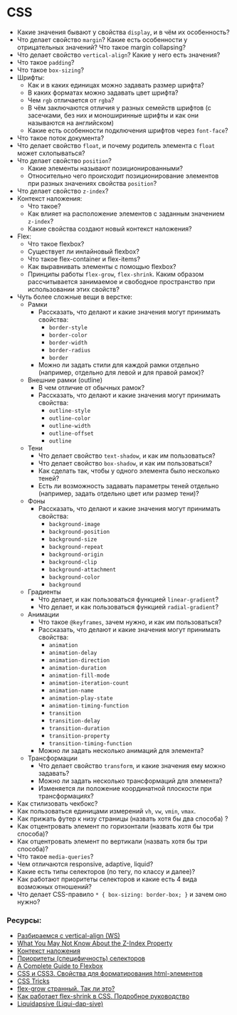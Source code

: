 # CSS

* Какие значения бывают у свойства `display`, и в чём их особенность?
* Что делает свойство `margin`? Какие есть особенности у отрицательных значений? Что такое margin collapsing?
* Что делает свойство `vertical-align`? Какие у него есть значения?
* Что такое `padding`?
* Что такое `box-sizing`?
* Шрифты:
    * Как и в каких единицах можно задавать размер шрифта?
    * В каких форматах можно задавать цвет шрифта?
    * Чем `rgb` отличается от `rgba`?
    * В чём заключаются отличия у разных семейств шрифтов (с засечками, без них и моноширинные шрифты и как они называются на английском)
    * Какие есть особенности подключения шрифтов через `font-face`?
* Что такое поток документа?
* Что делает свойство `float`, и почему родитель элемента с `float` может схлопываться?
* Что делает свойство `position`?
    * Какие элементы называют позиционированными?
    * Относительно чего происходит позиционирование элементов при разных значениях свойства `position`?
* Что делает свойство `z-index`?
* Контекст наложения:
    * Что такое?
    * Как влияет на расположение элементов с заданным значением `z-index`?
    * Какие свойства создают новый контекст наложения?
* Flex:
    * Что такое flexbox?
    * Существует ли инлайновый flexbox?
    * Что такое flex-container и flex-items?
    * Как выравнивать элементы с помощью flexbox?
    * Принципы работы `flex-grow`, `flex-shrink`. Каким образом рассчитывается занимаемое и свободное пространство при использовании этих свойств?
* Чуть более сложные вещи в верстке:
    * Рамки
        * Рассказать, что делают и какие значения могут принимать свойства:
            * `border-style`
            * `border-color`
            * `border-width`
            * `border-radius`
            * `border`
        * Можно ли задать стили для каждой рамки отдельно (например, отдельно для левой и для правой рамок)?
    * Внешние рамки (outline)
        * В чем отличие от обычных рамок?
        * Рассказать, что делают и какие значения могут принимать свойства:
            * `outline-style`
            * `outline-color`
            * `outline-width`
            * `outline-offset`
            * `outline`
    * Тени
        * Что делает свойство `text-shadow`, и как им пользоваться?
        * Что делает свойство `box-shadow`, и как им пользоваться?
        * Как сделать так, чтобы у одного элемента было несколько теней?
        * Есть ли возможность задавать параметры теней отдельно (например, задать отдельно цвет или размер тени)?
    * Фоны
        * Рассказать, что делают и какие значения могут принимать свойства:
            * `background-image`
            * `background-position`
            * `background-size`
            * `background-repeat`
            * `background-origin`
            * `background-clip`
            * `background-attachment`
            * `background-color`
            * `background`
    * Градиенты
        * Что делает, и как пользоваться функцией `linear-gradient`?
        * Что делает, и как пользоваться функцией `radial-gradient`?
    * Анимации
        * Что такое `@keyframes`, зачем нужно, и как им пользоваться?
        * Рассказать, что делают и какие значения могут принимать свойства:
            * `animation`
            * `animation-delay`
            * `animation-direction`
            * `animation-duration`
            * `animation-fill-mode`
            * `animation-iteration-count`
            * `animation-name`
            * `animation-play-state`
            * `animation-timing-function`
            * `transition`
            * `transition-delay`
            * `transition-duration`
            * `transition-property`
            * `transition-timing-function`
        * Можно ли задать несколько анимаций для элемента?
    * Трансформации
        * Что делает свойство `transform`, и какие значения ему можно задавать?
        * Можно ли задать несколько трансформаций для элемента?
        * Изменяется ли положение координатной плоскости при трансформациях?
* Как стилизовать чекбокс?
* Как пользоваться единицами измерений `vh`, `vw`, `vmin`, `vmax`.
* Как прижать футер к низу страницы (назвать хотя бы два способа) ?
* Как отцентровать элемент по горизонтали (назвать хотя бы три способа)?
* Как отцентровать элемент по вертикали (назвать хотя бы три способа)?
* Что такое `media-queries`?
* Чем отличаются responsive, adaptive, liquid?
* Какие есть типы селекторов (по тегу, по классу и далее)?
* Как работают приоритеты селекторов и какие есть 4 вида возможных отношений?
* Что делает CSS-правило `* { box-sizing: border-box; }` и зачем оно нужно?


### Ресурсы:
* [Разбираемся с vertical-align (WS)](https://web-standards.ru/articles/vertical-align/)
* [What You May Not Know About the Z-Index Property](https://webdesign.tutsplus.com/articles/what-you-may-not-know-about-the-z-index-property--webdesign-16892)
* [Контекст наложения](https://developer.mozilla.org/ru/docs/Web/CSS/CSS_Positioning/Understanding_z_index/The_stacking_context)
* [Приоритеты (специфичность) селекторов](https://habr.com/ru/post/137588/)
* [A Complete Guide to Flexbox](https://css-tricks.com/snippets/css/a-guide-to-flexbox/)
* [CSS и CSS3. Свойства для форматирования html-элементов](https://html5book.ru/css-css3/)
* [CSS Tricks](https://css-tricks.com/)
* [flex-grow странный. Так ли это?](https://css-live.ru/articles/flex-grow-strannyj-tak-li-eto.html)
* [Как работает flex-shrink в CSS. Подробное руководство](https://medium.com/@stasonmars/%D0%BA%D0%B0%D0%BA-%D1%80%D0%B0%D0%B1%D0%BE%D1%82%D0%B0%D0%B5%D1%82-flex-shrink-%D0%B2-css-%D0%BF%D0%BE%D0%B4%D1%80%D0%BE%D0%B1%D0%BD%D0%BE%D0%B5-%D1%80%D1%83%D0%BA%D0%BE%D0%B2%D0%BE%D0%B4%D1%81%D1%82%D0%B2%D0%BE-c41e40767194)
* [Liquidapsive (Liqui-dap-sive)](http://www.liquidapsive.com/)
